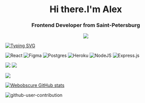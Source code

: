 <div id="header" align="center">
  <h1>Hi there.I'm Alex</h1>
  <h3> Frontend Developer from Saint-Petersburg</h3>
</div>


<div id="socials" align="center">
  <a href="https://www.linkedin.com/mwlite/in/%D0%B0%D0%BB%D0%B5%D0%BA%D1%81%D0%B0%D0%BD%D0%B4%D1%80-%D0%B3%D0%B8%D0%BD%D0%BE%D0%B2%D1%8F%D0%BD-0714a4247">
    <img src="https://img.shields.io/badge/LinkedIn-0077B5?style=for-the-badge&logo=linkedin&logoColor=white">
  </a>
</div>

[![Typing SVG](https://readme-typing-svg.herokuapp.com?font=Fira+Code&size=25&pause=1000&background=FFFFFF00&center=true&vCenter=true&multiline=true&width=1000&height=78&lines=React+Frontend+developer)](https://git.io/typing-svg)


  ![React](https://img.shields.io/badge/react-%2320232a.svg?style=for-the-badge&logo=react&logoColor=%2361DAFB)
 	![Figma](https://img.shields.io/badge/figma-%23F24E1E.svg?style=for-the-badge&logo=figma&logoColor=white)
  ![Postgres](https://img.shields.io/badge/postgres-%23316192.svg?style=for-the-badge&logo=postgresql&logoColor=white)
  ![Heroku](https://img.shields.io/badge/heroku-%23430098.svg?style=for-the-badge&logo=heroku&logoColor=white)
  ![NodeJS](https://img.shields.io/badge/node.js-6DA55F?style=for-the-badge&logo=node.js&logoColor=white)
  ![Express.js](https://img.shields.io/badge/express.js-%23404d59.svg?style=for-the-badge&logo=express&logoColor=%2361DAFB)
  
![](http://github-profile-summary-cards.vercel.app/api/cards/most-commit-language?username=webobscure&theme=github_dark)
![](https://github-profile-summary-cards.vercel.app/api/cards/repos-per-language?username=webobscure&theme=github_dark)

![](http://github-profile-summary-cards.vercel.app/api/cards/profile-details?username=webobscure&theme=github_dark)

  [![Webobscure GitHub stats](https://github-readme-stats.vercel.app/api?username=webobscure&theme=transparent&show_icons=true)](https://github.com/StAl15/github-readme-stats)

![github-user-contribution](https://github.com/webobscure/webobscure/assets/50839940/9bed5d6e-a038-4d87-9c05-8a339caffa2e)


